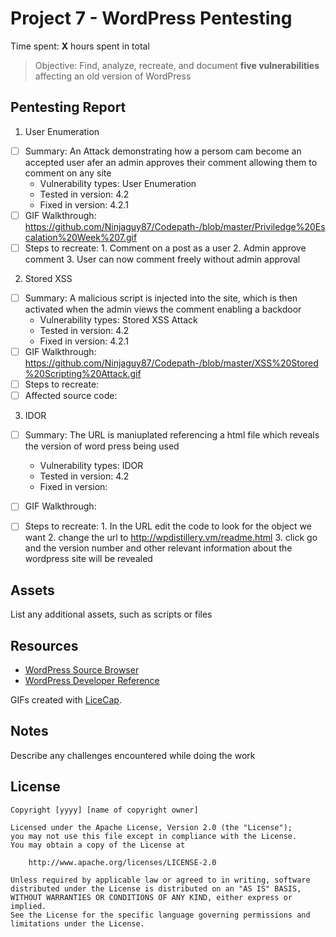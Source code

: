 # Project 7 - WordPress Pentesting

Time spent: **X** hours spent in total

> Objective: Find, analyze, recreate, and document **five vulnerabilities** affecting an old version of WordPress

## Pentesting Report

1. User Enumeration
  - [ ] Summary: An Attack demonstrating how a persom cam become an accepted user afer an admin approves their comment allowing them to comment on any site
    - Vulnerability types: User Enumeration
    - Tested in version: 4.2
    - Fixed in version: 4.2.1
  - [ ] GIF Walkthrough: https://github.com/Ninjaguy87/Codepath-/blob/master/Priviledge%20Escalation%20Week%207.gif
  - [ ] Steps to recreate: 
        1. Comment on a post as a user
        2. Admin approve comment
        3. User can now comment freely without admin approval 
2. Stored XSS
  - [ ] Summary: A malicious script is injected into the site, which is then activated when the admin views the comment enabling a backdoor
    - Vulnerability types: Stored XSS Attack
    - Tested in version: 4.2
    - Fixed in version: 4.2.1
  - [ ] GIF Walkthrough: https://github.com/Ninjaguy87/Codepath-/blob/master/XSS%20Stored%20Scripting%20Attack.gif
  - [ ] Steps to recreate: 
  - [ ] Affected source code:
3. IDOR
  - [ ] Summary: The URL is maniuplated referencing a html file which reveals the version of word press being used
    - Vulnerability types: IDOR 
    - Tested in version: 4.2
    - Fixed in version: 
  - [ ] GIF Walkthrough: 
  - [ ] Steps to recreate: 
          1. In the URL edit the code to look for the object we want
          2. change the url to http://wpdistillery.vm/readme.html
          3. click go and the version number and other relevant information about the wordpress site will be revealed



## Assets

List any additional assets, such as scripts or files

## Resources

- [WordPress Source Browser](https://core.trac.wordpress.org/browser/)
- [WordPress Developer Reference](https://developer.wordpress.org/reference/)

GIFs created with [LiceCap](http://www.cockos.com/licecap/).

## Notes

Describe any challenges encountered while doing the work

## License

    Copyright [yyyy] [name of copyright owner]

    Licensed under the Apache License, Version 2.0 (the "License");
    you may not use this file except in compliance with the License.
    You may obtain a copy of the License at

        http://www.apache.org/licenses/LICENSE-2.0

    Unless required by applicable law or agreed to in writing, software
    distributed under the License is distributed on an "AS IS" BASIS,
    WITHOUT WARRANTIES OR CONDITIONS OF ANY KIND, either express or implied.
    See the License for the specific language governing permissions and
    limitations under the License.
